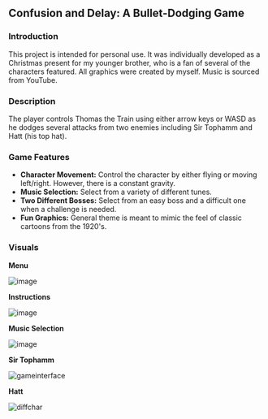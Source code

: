 ## Confusion and Delay: A Bullet-Dodging Game

### Introduction
This project is intended for personal use. It was individually developed as a Christmas present for my younger brother, who is a fan of several of the characters featured. All graphics were created by myself. Music is sourced from YouTube.

### Description
The player controls Thomas the Train using either arrow keys or WASD as he dodges several attacks from two enemies including Sir Tophamm and Hatt (his top hat). 

### Game Features
- **Character Movement:** Control the character by either flying or moving left/right. However, there is a constant gravity.
- **Music Selection:** Select from a variety of different tunes.
- **Two Different Bosses:** Select from an easy boss and a difficult one when a challenge is needed.
- **Fun Graphics:** General theme is meant to mimic the feel of classic cartoons from the 1920's.

### Visuals
**Menu**

![image](https://user-images.githubusercontent.com/68432655/190905054-2757ff47-aa7e-4c35-aa43-0b4f98620f02.png)

**Instructions**

![image](https://user-images.githubusercontent.com/68432655/190905054-2757ff47-aa7e-4c35-aa43-0b4f98620f02.png)

**Music Selection**

![image](https://user-images.githubusercontent.com/68432655/190905054-2757ff47-aa7e-4c35-aa43-0b4f98620f02.png)

**Sir Tophamm**

![gameinterface](https://user-images.githubusercontent.com/68432655/190902034-82dc04b5-8549-4ddf-8c3b-d7aa9c008718.png)

**Hatt**

![diffchar](https://user-images.githubusercontent.com/68432655/190902032-55ce161d-48b2-4cd9-b8ba-9c3ea02eb633.png)

